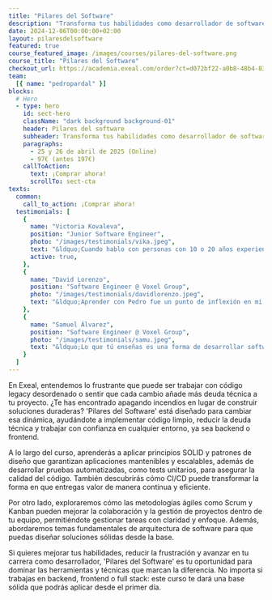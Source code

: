 ```yaml
---
title: "Pilares del Software"
description: "Transforma tus habilidades como desarrollador de software con las bases que necesitas para escribir código limpio y avanzar con confianza."
date: 2024-12-06T00:00:00+02:00
layout: pilaresdelsoftware
featured: true
course_featured_image: /images/courses/pilares-del-software.png
course_title: "Pilares del Software"
checkout_url: https://academia.exeal.com/order?ct=d072bf22-a0b8-48b4-83de-6733758c3897
team:
  [{ name: "pedropardal" }]
blocks:
  # Hero
  - type: hero
    id: sect-hero
    className: "dark background background-01"
    header: Pilares del software
    subheader: Transforma tus habilidades como desarrollador de software con las bases que necesitas para escribir código limpio y avanzar con confianza.
    paragraphs:
      - 25 y 26 de abril de 2025 (Online)
      - 97€ (antes 197€)
    callToAction:
      text: ¡Comprar ahora!
      scrollTo: sect-cta
texts:
  common:
    call_to_action: ¡Comprar ahora!
  testimonials: [
    {
      name: "Victoria Kovaleva",
      position: "Junior Software Engineer",
      photo: "/images/testimonials/vika.jpeg",
      text: "&ldquo;Cuando hablo con personas con 10 o 20 años experiencia, me dicen que ojalá ellos hubieran podido aprender al principio todo lo que yo sé ahora&rdquo;",
      active: true,
    },
    {
      name: "David Lorenzo",
      position: "Software Engineer @ Voxel Group",
      photo: "/images/testimonials/davidlorenzo.jpeg",
      text: "&ldquo;Aprender con Pedro fue un punto de inflexión en mi carrera profesional&rdquo;",
    },
    {
      name: "Samuel Álvarez",
      position: "Software Engineer @ Voxel Group",
      photo: "/images/testimonials/samu.jpeg",
      text: "&ldquo;Lo que tú enseñas es una forma de desarrollar software, son muchas piezas que se juntan para formar un puzzle.&rdquo;"
    }
  ]
---
```


En Exeal, entendemos lo frustrante que puede ser trabajar con código legacy desordenado o sentir que cada cambio añade más deuda técnica a tu proyecto. ¿Te has encontrado apagando incendios en lugar de construir soluciones duraderas? 'Pilares del Software' está diseñado para cambiar esa dinámica, ayudándote a implementar código limpio, reducir la deuda técnica y trabajar con confianza en cualquier entorno, ya sea backend o frontend.

A lo largo del curso, aprenderás a aplicar principios SOLID y patrones de diseño que garantizan aplicaciones mantenibles y escalables, además de desarrollar pruebas automatizadas, como tests unitarios, para asegurar la calidad del código. También descubrirás cómo CI/CD puede transformar la forma en que entregas valor de manera continua y eficiente.

Por otro lado, exploraremos cómo las metodologías ágiles como Scrum y Kanban pueden mejorar la colaboración y la gestión de proyectos dentro de tu equipo, permitiéndote gestionar tareas con claridad y enfoque. Además, abordaremos temas fundamentales de arquitectura de software para que puedas diseñar soluciones sólidas desde la base.

Si quieres mejorar tus habilidades, reducir la frustración y avanzar en tu carrera como desarrollador, 'Pilares del Software' es tu oportunidad para dominar las herramientas y técnicas que marcan la diferencia. No importa si trabajas en backend, frontend o full stack: este curso te dará una base sólida que podrás aplicar desde el primer día.
